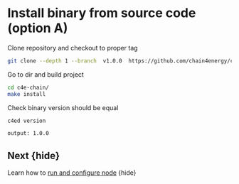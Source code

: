 <!--
order: 4
-->

# Install binary from source code (option A)

Clone repository and checkout to proper tag
```bash
git clone --depth 1 --branch  v1.0.0  https://github.com/chain4energy/c4e-chain.git
```
Go to dir and build project
```bash
cd c4e-chain/
make install
```

Check binary version should be equal
```bash
c4ed version

output: 1.0.0
```
## Next {hide}

Learn how to [run and configure node](.run_node.md) {hide}
